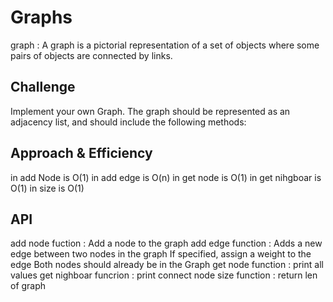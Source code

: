 # Graphs
<!-- Short summary or background information -->
graph : A graph is a pictorial representation of a set of objects where some pairs of objects are connected by links. 
## Challenge
<!-- Description of the challenge -->
Implement your own Graph. The graph should be represented as an adjacency list, and should include the following methods:
## Approach & Efficiency
<!-- What approach did you take? Why? What is the Big O space/time for this approach? -->
in add Node is O(1)
in add edge is O(n)
in get node is O(1)
in get nihgboar is O(1)
in size is O(1)
## API
<!-- Description of each method publicly available in your Graph -->
add node fuction : Add a node to the graph
add edge function : Adds a new edge between two nodes in the graph
If specified, assign a weight to the edge
Both nodes should already be in the Graph
get node function : print all values
get nighboar funcrion : print connect node 
size function : return len of graph 
